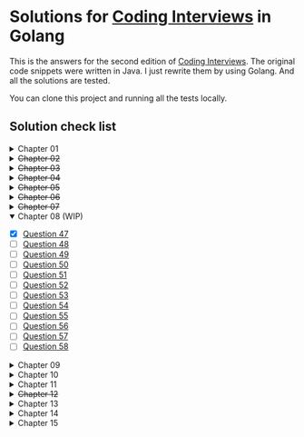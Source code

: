 # Solutions for [Coding Interviews](http://www.broadview.com.cn/book/6858) in Golang

This is the answers for the second edition of [Coding Interviews](http://www.broadview.com.cn/book/6858).
The original code snippets were written in Java. I just rewrite them by using Golang. And all the solutions are tested.

You can clone this project and running all the tests locally.

## Solution check list

<details>
<summary>Chapter 01</summary>

- [ ] [Question 1](chapter01/question1.go)
- [ ] [Question 2](chapter01/question2.go)
- [ ] [Question 3](chapter01/question3.go)
- [ ] [Question 4](chapter01/question4.go)
- [ ] [Question 5](chapter01/question5.go)
</details>

<details>
<summary><del>Chapter 02</del></summary>

- [x] [Question 6](chapter02/question6.go)
- [x] [Question 7](chapter02/question7.go)
- [x] [Question 8](chapter02/question8.go)
- [x] [Question 9](chapter02/question9.go)
- [x] [Question 10](chapter02/question10.go)
- [x] [Question 11](chapter02/question11.go)
- [x] [Question 12](chapter02/question12.go)
- [x] [Question 13](chapter02/question13.go)
</details>

<details>
<summary><del>Chapter 03</del></summary>

- [x] [Question 14](chapter03/question14.go)
- [x] [Question 15](chapter03/question15.go)
- [x] [Question 16](chapter03/question16.go)
- [x] [Question 17](chapter03/question17.go)
- [x] [Question 18](chapter03/question18.go)
- [x] [Question 19](chapter03/question19.go)
- [x] [Question 20](chapter03/question20.go)
</details>

<details>
<summary><del>Chapter 04</del></summary>

- [x] [Question 21](chapter04/question21.go)
- [x] [Question 22](chapter04/question22.go)
- [x] [Question 23](chapter04/question23.go)
- [x] [Question 24](chapter04/question24.go)
- [x] [Question 25](chapter04/question25.go)
- [x] [Question 26](chapter04/question26.go)
- [x] [Question 27](chapter04/question27.go)
- [x] [Question 28](chapter04/question28.go)
- [x] [Question 29](chapter04/question29.go)
</details>

<details>
<summary><del>Chapter 05</del></summary>

- [x] [Question 30](chapter05/question30.go)
- [x] [Question 31](chapter05/question31.go)
- [x] [Question 32](chapter05/question32.go)
- [x] [Question 33](chapter05/question33.go)
- [x] [Question 34](chapter05/question34.go)
- [x] [Question 35](chapter05/question35.go)
</details>

<details>
<summary><del>Chapter 06</del></summary>

- [x] [Question 36](chapter06/question36.go)
- [x] [Question 37](chapter06/question37.go)
- [x] [Question 38](chapter06/question38.go)
- [x] [Question 39](chapter06/question39.go)
- [x] [Question 40](chapter06/question40.go)
</details>

<details>
<summary><del>Chapter 07</del></summary>

- [x] [Question 41](chapter07/question41.go)
- [x] [Question 42](chapter07/question42.go)
- [x] [Question 43](chapter07/question43.go)
- [x] [Question 44](chapter07/question44.go)
- [x] [Question 45](chapter07/question45.go)
- [x] [Question 46](chapter07/question46.go)
</details>

<details open>
<summary>Chapter 08 (WIP)</summary>

- [x] [Question 47](chapter08/question47.go)
- [ ] [Question 48](chapter08/question48.go)
- [ ] [Question 49](chapter08/question49.go)
- [ ] [Question 50](chapter08/question50.go)
- [ ] [Question 51](chapter08/question51.go)
- [ ] [Question 52](chapter08/question52.go)
- [ ] [Question 53](chapter08/question53.go)
- [ ] [Question 54](chapter08/question54.go)
- [ ] [Question 55](chapter08/question55.go)
- [ ] [Question 56](chapter08/question56.go)
- [ ] [Question 57](chapter08/question57.go)
- [ ] [Question 58](chapter08/question58.go)
</details>

<details>
<summary>Chapter 09</summary>

- [ ] [Question 59](chapter09/question59.go)
- [ ] [Question 60](chapter09/question60.go)
- [ ] [Question 61](chapter09/question61.go)
</details>

<details>
<summary>Chapter 10</summary>

- [ ] [Question 62](chapter10/question62.go)
- [ ] [Question 63](chapter10/question63.go)
- [ ] [Question 64](chapter10/question64.go)
- [ ] [Question 65](chapter10/question65.go)
- [ ] [Question 66](chapter10/question66.go)
- [ ] [Question 67](chapter10/question67.go)
</details>

<details>
<summary>Chapter 11</summary>

- [ ] [Question 68](chapter11/question68.go)
- [ ] [Question 69](chapter11/question69.go)
- [ ] [Question 70](chapter11/question70.go)
- [ ] [Question 71](chapter11/question71.go)
- [ ] [Question 72](chapter11/question72.go)
- [ ] [Question 73](chapter11/question73.go)
</details>

<details>
<summary><del>Chapter 12</del></summary>

- [x] [Question 74](chapter12/question74.go)
- [x] [Question 75](chapter12/question75.go)
- [x] [Question 76](chapter12/question76.go)
- [x] [Question 77](chapter12/question77.go)
- [x] [Question 78](chapter12/question78.go)
</details>

<details>
<summary>Chapter 13</summary>

- [ ] [Question 79](chapter13/question79.go)
- [ ] [Question 80](chapter13/question80.go)
- [ ] [Question 81](chapter13/question81.go)
- [ ] [Question 82](chapter13/question82.go)
- [ ] [Question 83](chapter13/question83.go)
- [ ] [Question 84](chapter13/question84.go)
- [ ] [Question 85](chapter13/question85.go)
- [ ] [Question 86](chapter13/question86.go)
- [ ] [Question 87](chapter13/question87.go)
</details>

<details>
<summary>Chapter 14</summary>

- [ ] [Question 88](chapter14/question88.go)
- [ ] [Question 89](chapter14/question89.go)
- [ ] [Question 90](chapter14/question90.go)
- [ ] [Question 91](chapter14/question91.go)
- [ ] [Question 92](chapter14/question92.go)
- [ ] [Question 93](chapter14/question93.go)
- [ ] [Question 94](chapter14/question94.go)
- [ ] [Question 95](chapter14/question95.go)
- [ ] [Question 96](chapter14/question96.go)
- [ ] [Question 97](chapter14/question97.go)
- [ ] [Question 98](chapter14/question98.go)
- [ ] [Question 99](chapter14/question99.go)
- [ ] [Question 100](chapter14/question100.go)
- [ ] [Question 101](chapter14/question101.go)
- [ ] [Question 102](chapter14/question102.go)
- [ ] [Question 103](chapter14/question103.go)
</details>

<details>
<summary>Chapter 15</summary>

- [ ] [Question 104](chapter15/question104.go)
- [ ] [Question 105](chapter15/question105.go)
- [ ] [Question 106](chapter15/question106.go)
- [ ] [Question 107](chapter15/question107.go)
- [ ] [Question 108](chapter15/question108.go)
- [ ] [Question 109](chapter15/question109.go)
- [ ] [Question 110](chapter15/question110.go)
- [ ] [Question 111](chapter15/question111.go)
- [ ] [Question 112](chapter15/question112.go)
- [ ] [Question 113](chapter15/question113.go)
- [ ] [Question 114](chapter15/question114.go)
- [ ] [Question 115](chapter15/question115.go)
- [ ] [Question 116](chapter15/question116.go)
- [ ] [Question 117](chapter15/question117.go)
- [ ] [Question 118](chapter15/question118.go)
- [ ] [Question 119](chapter15/question119.go)
</details>
